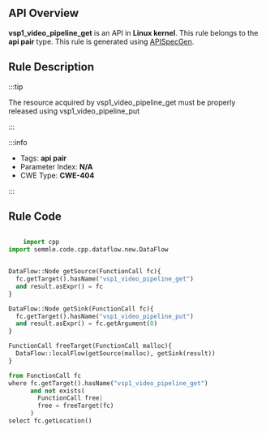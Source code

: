 ---
---


## API Overview
**vsp1_video_pipeline_get** is an API in **Linux kernel**. This rule belongs to the **api pair** type. This rule is generated using [APISpecGen](../../tools/APISpecGen).
## Rule Description

:::tip

The resource acquired by vsp1_video_pipeline_get must be properly released using vsp1_video_pipeline_put

:::

:::info

- Tags: **api pair**
- Parameter Index: **N/A**
- CWE Type: **CWE-404**

:::

## Rule Code
```python

    import cpp
import semmle.code.cpp.dataflow.new.DataFlow


DataFlow::Node getSource(FunctionCall fc){
  fc.getTarget().hasName("vsp1_video_pipeline_get")
  and result.asExpr() = fc
}

DataFlow::Node getSink(FunctionCall fc){
  fc.getTarget().hasName("vsp1_video_pipeline_put")
  and result.asExpr() = fc.getArgument(0)
}

FunctionCall freeTarget(FunctionCall malloc){
  DataFlow::localFlow(getSource(malloc), getSink(result))
}

from FunctionCall fc
where fc.getTarget().hasName("vsp1_video_pipeline_get")
      and not exists(
        FunctionCall free| 
        free = freeTarget(fc)
      )
select fc.getLocation()

    
```